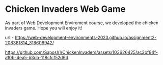 # Chicken Invaders Web Game

As part of Web Development Enviroment course, we developed the chicken invaders game. Hope you will enjoy it! 

url - https://web-development-environments-2023.github.io/assignment2-208381814_316608942/


https://github.com/Saposh1/ChickenInvaders/assets/103626425/ac3bf84f-a10b-4ea5-b3da-118cfcf52d6d



